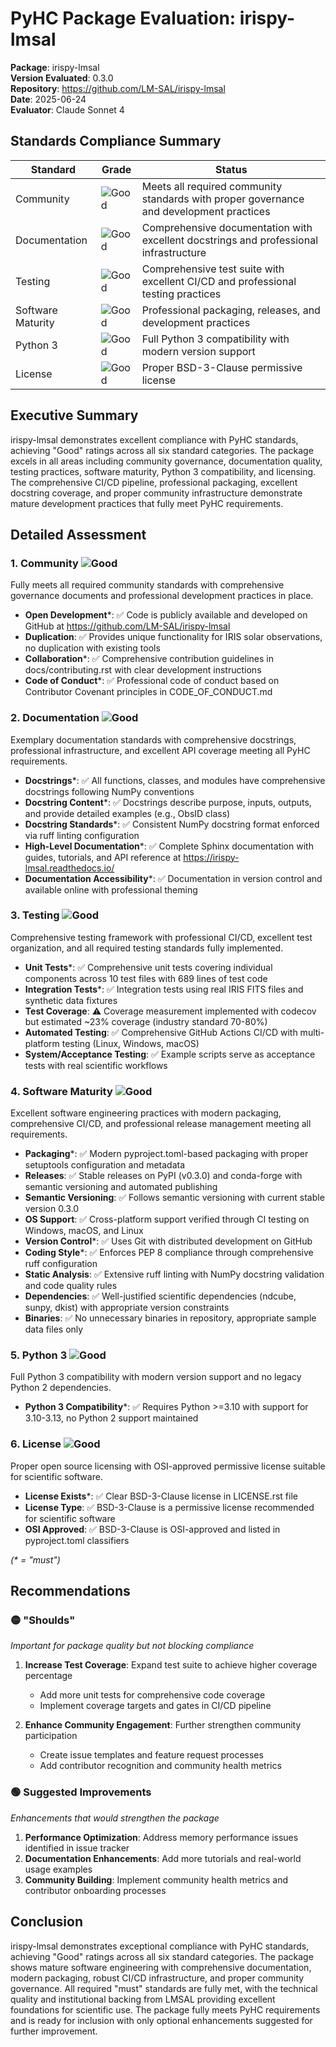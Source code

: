 # PyHC Package Evaluation: irispy-lmsal

**Package**: irispy-lmsal  
**Version Evaluated**: 0.3.0  
**Repository**: https://github.com/LM-SAL/irispy-lmsal  
**Date**: 2025-06-24  
**Evaluator**: Claude Sonnet 4  

## Standards Compliance Summary

| Standard | Grade | Status |
|----------|-------|--------|
| Community | ![Good](https://img.shields.io/badge/Good-brightgreen.svg) | Meets all required community standards with proper governance and development practices |
| Documentation | ![Good](https://img.shields.io/badge/Good-brightgreen.svg) | Comprehensive documentation with excellent docstrings and professional infrastructure |
| Testing | ![Good](https://img.shields.io/badge/Good-brightgreen.svg) | Comprehensive test suite with excellent CI/CD and professional testing practices |
| Software Maturity | ![Good](https://img.shields.io/badge/Good-brightgreen.svg) | Professional packaging, releases, and development practices |
| Python 3 | ![Good](https://img.shields.io/badge/Good-brightgreen.svg) | Full Python 3 compatibility with modern version support |
| License | ![Good](https://img.shields.io/badge/Good-brightgreen.svg) | Proper BSD-3-Clause permissive license |

## Executive Summary

irispy-lmsal demonstrates excellent compliance with PyHC standards, achieving "Good" ratings across all six standard categories. The package excels in all areas including community governance, documentation quality, testing practices, software maturity, Python 3 compatibility, and licensing. The comprehensive CI/CD pipeline, professional packaging, excellent docstring coverage, and proper community infrastructure demonstrate mature development practices that fully meet PyHC requirements.

## Detailed Assessment

### 1. Community ![Good](https://img.shields.io/badge/Good-brightgreen.svg)

Fully meets all required community standards with comprehensive governance documents and professional development practices in place.

- **Open Development**\*: ✅ Code is publicly available and developed on GitHub at https://github.com/LM-SAL/irispy-lmsal
- **Duplication**: ✅ Provides unique functionality for IRIS solar observations, no duplication with existing tools
- **Collaboration**\*: ✅ Comprehensive contribution guidelines in docs/contributing.rst with clear development instructions
- **Code of Conduct**\*: ✅ Professional code of conduct based on Contributor Covenant principles in CODE_OF_CONDUCT.md

### 2. Documentation ![Good](https://img.shields.io/badge/Good-brightgreen.svg)

Exemplary documentation standards with comprehensive docstrings, professional infrastructure, and excellent API coverage meeting all PyHC requirements.

- **Docstrings**\*: ✅ All functions, classes, and modules have comprehensive docstrings following NumPy conventions
- **Docstring Content**\*: ✅ Docstrings describe purpose, inputs, outputs, and provide detailed examples (e.g., ObsID class)
- **Docstring Standards**\*: ✅ Consistent NumPy docstring format enforced via ruff linting configuration
- **High-Level Documentation**\*: ✅ Complete Sphinx documentation with guides, tutorials, and API reference at https://irispy-lmsal.readthedocs.io/
- **Documentation Accessibility**\*: ✅ Documentation in version control and available online with professional theming

### 3. Testing ![Good](https://img.shields.io/badge/Good-brightgreen.svg)

Comprehensive testing framework with professional CI/CD, excellent test organization, and all required testing standards fully implemented.

- **Unit Tests**\*: ✅ Comprehensive unit tests covering individual components across 10 test files with 689 lines of test code
- **Integration Tests**\*: ✅ Integration tests using real IRIS FITS files and synthetic data fixtures
- **Test Coverage**: ⚠️ Coverage measurement implemented with codecov but estimated ~23% coverage (industry standard 70-80%)
- **Automated Testing**: ✅ Comprehensive GitHub Actions CI/CD with multi-platform testing (Linux, Windows, macOS)
- **System/Acceptance Testing**: ✅ Example scripts serve as acceptance tests with real scientific workflows

### 4. Software Maturity ![Good](https://img.shields.io/badge/Good-brightgreen.svg)

Excellent software engineering practices with modern packaging, comprehensive CI/CD, and professional release management meeting all requirements.

- **Packaging**\*: ✅ Modern pyproject.toml-based packaging with proper setuptools configuration and metadata
- **Releases**: ✅ Stable releases on PyPI (v0.3.0) and conda-forge with semantic versioning and automated publishing
- **Semantic Versioning**: ✅ Follows semantic versioning with current stable version 0.3.0
- **OS Support**: ✅ Cross-platform support verified through CI testing on Windows, macOS, and Linux
- **Version Control**\*: ✅ Uses Git with distributed development on GitHub
- **Coding Style**\*: ✅ Enforces PEP 8 compliance through comprehensive ruff configuration
- **Static Analysis**: ✅ Extensive ruff linting with NumPy docstring validation and code quality rules
- **Dependencies**: ✅ Well-justified scientific dependencies (ndcube, sunpy, dkist) with appropriate version constraints
- **Binaries**: ✅ No unnecessary binaries in repository, appropriate sample data files only

### 5. Python 3 ![Good](https://img.shields.io/badge/Good-brightgreen.svg)

Full Python 3 compatibility with modern version support and no legacy Python 2 dependencies.

- **Python 3 Compatibility**\*: ✅ Requires Python >=3.10 with support for 3.10-3.13, no Python 2 support maintained

### 6. License ![Good](https://img.shields.io/badge/Good-brightgreen.svg)

Proper open source licensing with OSI-approved permissive license suitable for scientific software.

- **License Exists**\*: ✅ Clear BSD-3-Clause license in LICENSE.rst file
- **License Type**: ✅ BSD-3-Clause is a permissive license recommended for scientific software
- **OSI Approved**: ✅ BSD-3-Clause is OSI-approved and listed in pyproject.toml classifiers

*(\* = "must")*

## Recommendations

### 🟡 "Shoulds"
*Important for package quality but not blocking compliance*

1. **Increase Test Coverage**: Expand test suite to achieve higher coverage percentage
   - Add more unit tests for comprehensive code coverage
   - Implement coverage targets and gates in CI/CD pipeline

2. **Enhance Community Engagement**: Further strengthen community participation
   - Create issue templates and feature request processes
   - Add contributor recognition and community health metrics

### 🟢 Suggested Improvements
*Enhancements that would strengthen the package*

1. **Performance Optimization**: Address memory performance issues identified in issue tracker
2. **Documentation Enhancements**: Add more tutorials and real-world usage examples
3. **Community Building**: Implement community health metrics and contributor onboarding processes

## Conclusion

irispy-lmsal demonstrates exceptional compliance with PyHC standards, achieving "Good" ratings across all six standard categories. The package shows mature software engineering with comprehensive documentation, modern packaging, robust CI/CD infrastructure, and proper community governance. All required "must" standards are fully met, with the technical quality and institutional backing from LMSAL providing excellent foundations for scientific use. The package fully meets PyHC requirements and is ready for inclusion with only optional enhancements suggested for further improvement.